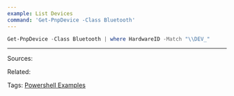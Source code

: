 ```yaml
---
example: List Devices
command: 'Get-PnpDevice -Class Bluetooth'
---
```


```powershell
Get-PnpDevice -Class Bluetooth | where HardwareID -Match "\\DEV_"
```


---
Sources:

Related:

Tags:
[Powershell Examples](Powershell%20Examples.md)